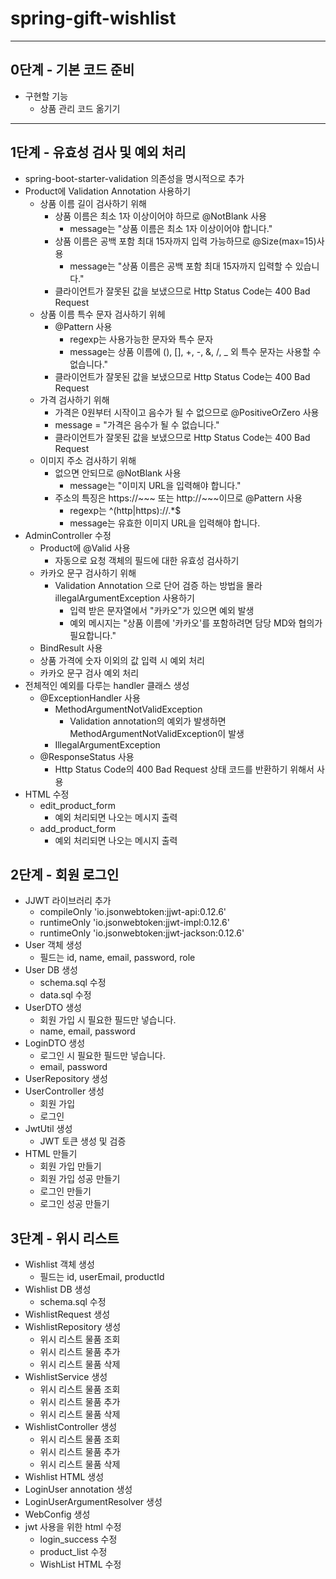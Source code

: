 # spring-gift-wishlist

---

## 0단계 - 기본 코드 준비

- 구현할 기능
    - 상품 관리 코드 옮기기

---

## 1단계 - 유효성 검사 및 예외 처리

- spring-boot-starter-validation 의존성을 명시적으로 추가
- Product에 Validation Annotation 사용하기
    - 상품 이름 길이 검사하기 위해
        - 상품 이름은 최소 1자 이상이어야 하므로 @NotBlank 사용
            - message는 "상품 이름은 최소 1자 이상이어야 합니다."
        - 상품 이름은 공백 포함 최대 15자까지 입력 가능하므로 @Size(max=15)사용
            - message는 "상품 이름은 공백 포함 최대 15자까지 입력할 수 있습니다."
        - 클라이언트가 잘못된 값을 보냈으므로 Http Status Code는 400 Bad Request
    - 상품 이름 특수 문자 검사하기 위헤
        - @Pattern 사용
            - regexp는 사용가능한 문자와 특수 문자
            - message는 상품 이름에 (), [], +, -, &, /, _ 외 특수 문자는 사용할 수 없습니다."
        - 클라이언트가 잘못된 값을 보냈으므로 Http Status Code는 400 Bad Request
    - 가격 검사하기 위해
        - 가격은 0원부터 시작이고 음수가 될 수 없으므로 @PositiveOrZero 사용
        - message = "가격은 음수가 될 수 없습니다."
        - 클라이언트가 잘못된 값을 보냈으므로 Http Status Code는 400 Bad Request
    - 이미지 주소 검사하기 위해
        - 없으면 안되므로 @NotBlank 사용
            - message는 "이미지 URL을 입력해야 합니다."
        - 주소의 특징은 https://~~~ 또는 http://~~~이므로 @Pattern 사용
            - regexp는 ^(http|https)://.*$
            - message는 유효한 이미지 URL을 입력해야 합니다.
- AdminController 수정
    - Product에 @Valid 사용
        - 자동으로 요청 객체의 필드에 대한 유효성 검사하기
    - 카카오 문구 검사하기 위해
        - Validation Annotation 으로 단어 검증 하는 방법을 몰라 illegalArgumentException 사용하기
            - 입력 받은 문자열에서 "카카오"가 있으면 예외 발생
            - 예외 메시지는 "상품 이름에 '카카오'를 포함하려면 담당 MD와 협의가 필요합니다."
    - BindResult 사용
    - 상품 가격에 숫자 이외의 값 입력 시 예외 처리
    - 카카오 문구 검사 예외 처리
- 전체적인 예외를 다루는 handler 클래스 생성
    - @ExceptionHandler 사용
        - MethodArgumentNotValidException
            - Validation annotation의 예외가 발생하면 MethodArgumentNotValidException이 발생
        - IllegalArgumentException
    - @ResponseStatus 사용
        - Http Status Code의 400 Bad Request 상태 코드를 반환하기 위해서 사용
- HTML 수정
    - edit_product_form
        - 예외 처리되면 나오는 메시지 출력
    - add_product_form
        - 예외 처리되면 나오는 메시지 출력

## 2단계 - 회원 로그인

- JJWT 라이브러리 추가
    - compileOnly 'io.jsonwebtoken:jjwt-api:0.12.6'
    - runtimeOnly 'io.jsonwebtoken:jjwt-impl:0.12.6'
    - runtimeOnly 'io.jsonwebtoken:jjwt-jackson:0.12.6'
- User 객체 생성
    - 필드는 id, name, email, password, role
- User DB 생성
    - schema.sql 수정
    - data.sql 수정
- UserDTO 생성
    - 회원 가입 시 필요한 필드만 넣습니다.
    - name, email, password
- LoginDTO 생성
    - 로그인 시 필요한 필드만 넣습니다.
    - email, password
- UserRepository 생성
- UserController 생성
    - 회원 가입
    - 로그인
- JwtUtil 생성
    - JWT 토큰 생성 및 검증
- HTML 만들기
    - 회원 가입 만들기
    - 회원 가입 성공 만들기
    - 로그인 만들기
    - 로그인 성공 만들기

## 3단계 - 위시 리스트

- Wishlist 객체 생성
    - 필드는 id, userEmail, productId
- Wishlist DB 생성
    - schema.sql 수정
- WishlistRequest 생성
- WishlistRepository 생성
    - 위시 리스트 물품 조회
    - 위시 리스트 물품 추가
    - 위시 리스트 물품 삭제
- WishlistService 생성
    - 위시 리스트 물품 조회
    - 위시 리스트 물품 추가
    - 위시 리스트 물품 삭제
- WishlistController 생성
    - 위시 리스트 물품 조회
    - 위시 리스트 물품 추가
    - 위시 리스트 물품 삭제
- Wishlist HTML 생성
- LoginUser annotation 생성
- LoginUserArgumentResolver 생성
- WebConfig 생성
- jwt 사용을 위한 html 수정
    - login_success 수정
    - product_list 수정
    - WishList HTML 수정